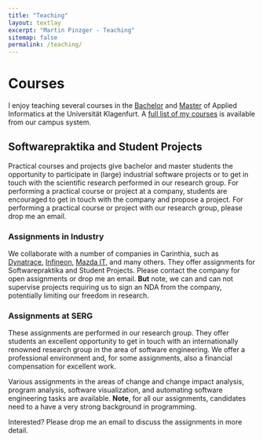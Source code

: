 ```yaml
---
title: "Teaching"
layout: textlay
excerpt: "Martin Pinzger - Teaching"
sitemap: false
permalink: /teaching/
---
```


# Courses 

I enjoy teaching several courses in the [Bachelor](https://www.aau.at/en/studien/bachelor-applied-informatics/) and [Master](https://www.aau.at/en/studien/master-applied-informatics/) of Applied Informatics at the Universität Klagenfurt. A [full list of my courses](https://campus.aau.at/studien/lvliste.jsp?atoken=1771224091) is available from our campus system.

## Softwarepraktika and Student Projects
Practical courses and projects give bachelor and master students the opportunity to participate in (large) industrial software projects or to get in touch with the scientific research performed in our research group. For performing a practical course or project at a company, students are encouraged to get in touch with the company and propose a project. For performing a practical course or project with our research group, please drop me an email.

### Assignments in Industry
We collaborate with a number of companies in Carinthia, such as [Dynatrace](https://www.dynatrace.com/), [Infineon](https://www.infineon.com/cms/austria/en/), [Mazda IT](http://www.mazda.at/), and many others. They offer assignments for Softwarepraktika and Student Projects. Please contact the company for open assignments or drop me an email. **But** note, we can and can not supervise projects requiring us to sign an NDA from the company, potentially limiting our freedom in research.

### Assignments at SERG
These assignments are performed in our research group. They offer students an excellent opportunity to get in touch with an internationally renowned research group in the area of software engineering. We offer a professional environment and, for some assignments, also a financial compensation for excellent work. 

Various assignments in the areas of change and change impact analysis, program analysis, software visualization, and automating software engineering tasks are available. **Note**, for all our assignments, candidates need to a have a very strong background in programming.

Interested? Please drop me an email to discuss the assignments in more detail.

